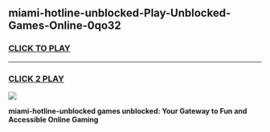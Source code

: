 
## miami-hotline-unblocked-Play-Unblocked-Games-Online-0qo32
<h3>
<a href="https://premium76.site?title=miami-hotline-unblocked&ref=25A">CLICK TO PLAY</a></h3>
<hr>

<h3>
<a href="https://premium76.site?title=miami-hotline-unblocked&ref=25A">CLICK 2 PLAY</a>
  
</h3>

<a href="https://premium76.site?title=miami-hotline-unblocked&ref=25A"><img src="https://clearcache.store/games.png"></a>


**miami-hotline-unblocked games unblocked: Your Gateway to Fun and Accessible Online Gaming**
